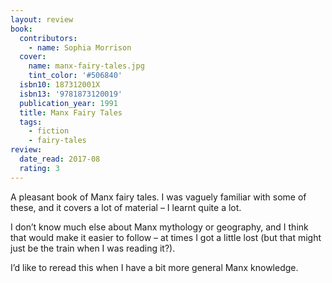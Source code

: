 ```yaml
---
layout: review
book:
  contributors:
    - name: Sophia Morrison
  cover:
    name: manx-fairy-tales.jpg
    tint_color: '#506840'
  isbn10: 187312001X
  isbn13: '9781873120019'
  publication_year: 1991
  title: Manx Fairy Tales
  tags:
    - fiction
    - fairy-tales
review:
  date_read: 2017-08
  rating: 3
---
```


A pleasant book of Manx fairy tales. I was vaguely familiar with some of these, and it covers a lot of material – I learnt quite a lot.

I don’t know much else about Manx mythology or geography, and I think that would make it easier to follow – at times I got a little lost (but that might just be the train when I was reading it?).

I’d like to reread this when I have a bit more general Manx knowledge.
